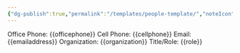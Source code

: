 ```yaml
---
{"dg-publish":true,"permalink":"/templates/people-template/","noteIcon":"","created":"2025-01-02T08:49:19.089-06:00"}
---
```


Office Phone: {{officephone}}
Cell Phone: {{cellphone}}
Email: {{emailaddress}}
Organization: {{organization}}
Title/Role: {{role}}